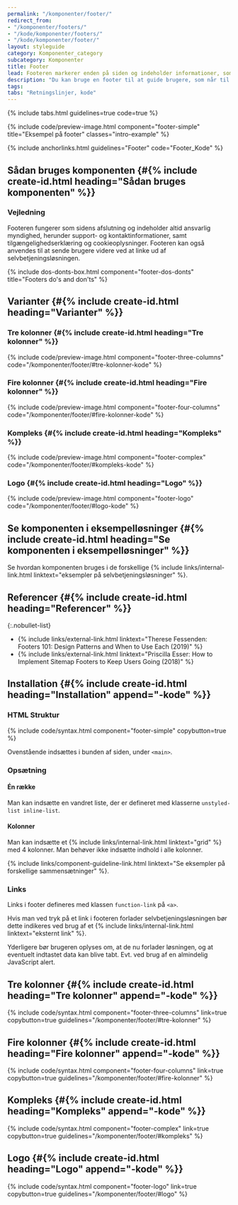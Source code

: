 ```yaml
---
permalink: "/komponenter/footer/"
redirect_from:
- "/komponenter/footers/"
- "/kode/komponenter/footers/"
- "/kode/komponenter/footer/"
layout: styleguide
category: Komponenter_category
subcategory: Komponenter
title: Footer
lead: Footeren markerer enden på siden og indeholder informationer, som guider brugeren videre.
description: "Du kan bruge en footer til at guide brugere, som når til sidens bund, videre."
tags:
tabs: "Retningslinjer, kode"
---
```


{% include tabs.html guidelines=true code=true %}

{% include code/preview-image.html component="footer-simple" title="Eksempel på footer" classes="intro-example" %}

{% include anchorlinks.html guidelines="Footer" code="Footer_Kode" %}

<!--split-->

## Sådan bruges komponenten {#{% include create-id.html heading="Sådan bruges komponenten" %}}

### Vejledning

Footeren fungerer som sidens afslutning og indeholder altid ansvarlig myndighed, herunder support- og kontaktinformationer, samt tilgængelighedserklæring og cookieoplysninger. Footeren kan også anvendes til at sende brugere videre ved at linke ud af selvbetjeningsløsningen.

{% include dos-donts-box.html component="footer-dos-donts" title="Footers do's and don'ts" %}

## Varianter {#{% include create-id.html heading="Varianter" %}}

### Tre kolonner {#{% include create-id.html heading="Tre kolonner" %}}

{% include code/preview-image.html component="footer-three-columns" code="/komponenter/footer/#tre-kolonner-kode" %}

### Fire kolonner {#{% include create-id.html heading="Fire kolonner" %}}

{% include code/preview-image.html component="footer-four-columns" code="/komponenter/footer/#fire-kolonner-kode" %}

### Kompleks {#{% include create-id.html heading="Kompleks" %}}

{% include code/preview-image.html component="footer-complex" code="/komponenter/footer/#kompleks-kode" %}

### Logo {#{% include create-id.html heading="Logo" %}}

{% include code/preview-image.html component="footer-logo" code="/komponenter/footer/#logo-kode" %}

## Se komponenten i eksempelløsninger {#{% include create-id.html heading="Se komponenten i eksempelløsninger" %}}

Se hvordan komponenten bruges i de forskellige {% include links/internal-link.html linktext="eksempler på selvbetjeningsløsninger" %}.

## Referencer {#{% include create-id.html heading="Referencer" %}}

{:.nobullet-list}
- {% include links/external-link.html linktext="Therese Fessenden: Footers 101: Design Patterns and When to Use Each (2019)" %}
- {% include links/external-link.html linktext="Priscilla Esser: How to Implement Sitemap Footers to Keep Users Going (2018)" %}

<!--split-->

## Installation {#{% include create-id.html heading="Installation" append="-kode" %}}

### HTML Struktur

{% include code/syntax.html component="footer-simple" copybutton=true %}

Ovenstående indsættes i bunden af siden, under `<main>`.

### Opsætning

#### Én række

Man kan indsætte en vandret liste, der er defineret med klasserne `unstyled-list inline-list`.

#### Kolonner

Man kan indsætte et {% include links/internal-link.html linktext="grid" %} med 4 kolonner. Man behøver ikke indsætte indhold i alle kolonner.

{% include links/component-guideline-link.html linktext="Se eksempler på forskellige sammensætninger" %}.

### Links

Links i footer defineres med klassen `function-link` på `<a>`.

Hvis man ved tryk på et link i footeren forlader selvbetjeningsløsningen bør dette indikeres ved brug af et {% include links/internal-link.html linktext="eksternt link" %}.

Yderligere bør brugeren oplyses om, at de nu forlader løsningen, og at eventuelt indtastet data kan blive tabt. Evt. ved brug af en almindelig JavaScript alert.

## Tre kolonner {#{% include create-id.html heading="Tre kolonner" append="-kode" %}}

{% include code/syntax.html component="footer-three-columns" link=true copybutton=true guidelines="/komponenter/footer/#tre-kolonner" %}

## Fire kolonner {#{% include create-id.html heading="Fire kolonner" append="-kode" %}}

{% include code/syntax.html component="footer-four-columns" link=true copybutton=true guidelines="/komponenter/footer/#fire-kolonner" %}

## Kompleks {#{% include create-id.html heading="Kompleks" append="-kode" %}}

{% include code/syntax.html component="footer-complex" link=true copybutton=true guidelines="/komponenter/footer/#kompleks" %}

## Logo {#{% include create-id.html heading="Logo" append="-kode" %}}

{% include code/syntax.html component="footer-logo" link=true copybutton=true guidelines="/komponenter/footer/#logo" %}
